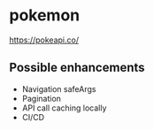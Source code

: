 # pokemon

https://pokeapi.co/

## Possible enhancements
* Navigation safeArgs
* Pagination
* API call caching locally
* CI/CD